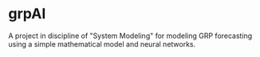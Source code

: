 # grpAI
A project in discipline of "System Modeling" for modeling GRP forecasting using a simple mathematical model and neural networks.
